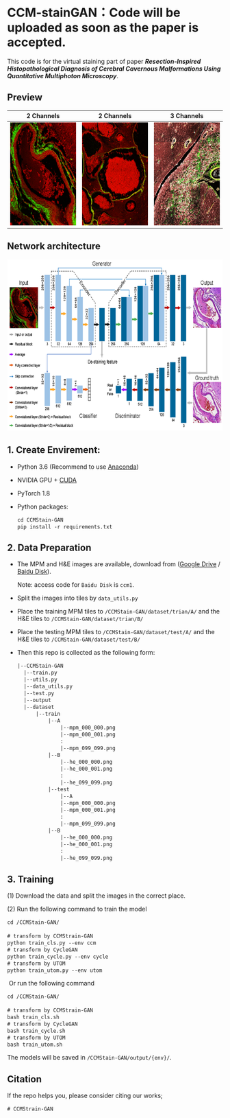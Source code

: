 # CCM-stainGAN：Code will be uploaded as soon as the paper is accepted.

This code is for the virtual staining part of paper ***Resection-Inspired Histopathological Diagnosis of Cerebral Cavernous Malformations Using Quantitative Multiphoton Microscopy***.


## Preview
|                      2 Channels                       |                       2 Channels                       |                       3 Channels                       |
| :---------------------------------------------------: | :----------------------------------------------------: | :----------------------------------------------------: |
| <img src="./figure/he-mpm.gif"  height=240 width=240> | <img src="./figure/he-mpm1.gif"  height=240 width=240> | <img src="./figure/ppb-mpm.gif"  height=240 width=240> |

## Network architecture

<img src="./figure/structure.png"  height=400 width=780>

## 1. Create Envirement:

- Python 3.6 (Recommend to use [Anaconda](https://www.anaconda.com/download/#linux))

- NVIDIA GPU + [CUDA](https://developer.nvidia.com/cuda-downloads)

- PyTorch 1.8

- Python packages:

  ```shell
  cd CCMStain-GAN 
  pip install -r requirements.txt
  ```

## 2. Data Preparation

- The MPM and H&E images are available, download from ([Google Drive](https://pytorch.org/get-started/previous-versions/) / [Baidu Disk](https://www.baidu.com)). 

  Note: access code for `Baidu Disk` is `ccm1`.

- Split the images into tiles by `data_utils.py`

- Place the training MPM tiles to `/CCMStain-GAN/dataset/trian/A/` and the H&E tiles to `/CCMStain-GAN/dataset/trian/B/`

- Place the testing MPM tiles to `/CCMStain-GAN/dataset/test/A/` and the H&E tiles to `/CCMStain-GAN/dataset/test/B/`

- Then this repo is collected as the following form:

  ```shell
  |--CCMStain-GAN
  	|--train.py
  	|--utils.py
  	|--data_utils.py
  	|--test.py
  	|--output
  	|--dataset
  		|--train
  			|--A
  				|--mpm_000_000.png
  				|--mpm_000_001.png
  				:
  				|--mpm_099_099.png
  			|--B
  				|--he_000_000.png
  				|--he_000_001.png
  				:
  				|--he_099_099.png
			|--test
				|--A
  				|--mpm_000_000.png
  				|--mpm_000_001.png
  				:
  				|--mpm_099_099.png
  			|--B
  				|--he_000_000.png
  				|--he_000_001.png
  				:
  				|--he_099_099.png
  ```

## 3. Training

(1) Download the data and split the images in the correct place.

(2) Run the following command to train the model

```shell
cd /CCMStain-GAN/

# transform by CCMStrain-GAN
python train_cls.py --env ccm
# transform by CycleGAN
python train_cycle.py --env cycle
# transform by UTOM
python train_utom.py --env utom
```

​	Or run the following command

```shell
cd /CCMStain-GAN/

# transform by CCMStrain-GAN
bash train_cls.sh
# transform by CycleGAN
bash train_cycle.sh
# transform by UTOM
bash train_utom.sh
```

The models will be saved in `/CCMStain-GAN/output/{env}/`.

## Citation 

If the repo helps you, please consider citing our works;

```shell
# CCMStrain-GAN

```

